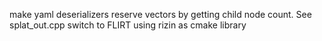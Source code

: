 make yaml deserializers reserve vectors by getting child node count. See splat_out.cpp
switch to FLIRT using rizin as cmake library